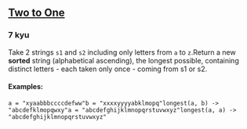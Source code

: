<h2><a href=https://www.codewars.com/kata/5656b6906de340bd1b0000ac/train/javascript target="_blank">Two to One</a></h2><h3>7 kyu</h3><p>Take 2 strings <code>s1</code> and <code>s2</code> including only letters from <code>a</code> to <code>z</code>.Return a new <strong>sorted</strong> string (alphabetical ascending), the longest possible, containing distinct letters - each taken only once - coming from s1 or s2.</p><h4 id="examples">Examples:</h4><pre><code>a = "xyaabbbccccdefww"b = "xxxxyyyyabklmopq"longest(a, b) -&gt; "abcdefklmopqwxy"a = "abcdefghijklmnopqrstuvwxyz"longest(a, a) -&gt; "abcdefghijklmnopqrstuvwxyz"</code></pre>